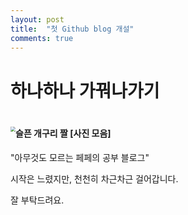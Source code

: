 ```yaml
---
layout: post
title:  "첫 Github blog 개설"
comments: true
---
```


# 하나하나 가꿔나가기	




# <img src="https://blog.kakaocdn.net/dn/cydsAr/btqS6XJ0i61/Tn5DukyLcwbqQofzmCpLSk/img.jpg" alt="슬픈 개구리 짤 [사진 모음]" style="zoom:50%;" />

"아무것도 모르는 페페의 공부 블로그"	

시작은 느렸지만, 천천히 차근차근 걸어갑니다.

잘 부탁드려요.